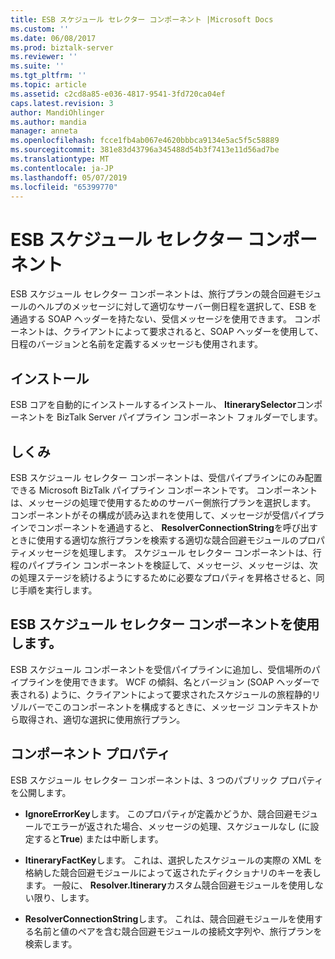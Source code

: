 ```yaml
---
title: ESB スケジュール セレクター コンポーネント |Microsoft Docs
ms.custom: ''
ms.date: 06/08/2017
ms.prod: biztalk-server
ms.reviewer: ''
ms.suite: ''
ms.tgt_pltfrm: ''
ms.topic: article
ms.assetid: c2cd8a85-e036-4817-9541-3fd720ca04ef
caps.latest.revision: 3
author: MandiOhlinger
ms.author: mandia
manager: anneta
ms.openlocfilehash: fcce1fb4ab067e4620bbbca9134e5ac5f5c58889
ms.sourcegitcommit: 381e83d43796a345488d54b3f7413e11d56ad7be
ms.translationtype: MT
ms.contentlocale: ja-JP
ms.lasthandoff: 05/07/2019
ms.locfileid: "65399770"
---
```

# <a name="the-esb-itinerary-selector-component"></a>ESB スケジュール セレクター コンポーネント
ESB スケジュール セレクター コンポーネントは、旅行プランの競合回避モジュールのヘルプのメッセージに対して適切なサーバー側日程を選択して、ESB を通過する SOAP ヘッダーを持たない、受信メッセージを使用できます。 コンポーネントは、クライアントによって要求されると、SOAP ヘッダーを使用して、日程のバージョンと名前を定義するメッセージも使用されます。  
  
## <a name="installation"></a>インストール  
 ESB コアを自動的にインストールするインストール、 **ItinerarySelector**コンポーネントを BizTalk Server パイプライン コンポーネント フォルダーでします。  
  
## <a name="how-it-works"></a>しくみ  
 ESB スケジュール セレクター コンポーネントは、受信パイプラインにのみ配置できる Microsoft BizTalk パイプライン コンポーネントです。 コンポーネントは、メッセージの処理で使用するためのサーバー側旅行プランを選択します。 コンポーネントがその構成が読み込まれを使用して、メッセージが受信パイプラインでコンポーネントを通過すると、 **ResolverConnectionString**を呼び出すときに使用する適切な旅行プランを検索する適切な競合回避モジュールのプロパティメッセージを処理します。 スケジュール セレクター コンポーネントは、行程のパイプライン コンポーネントを検証して、メッセージ、メッセージは、次の処理ステージを続けるようにするために必要なプロパティを昇格させると、同じ手順を実行します。  
  
## <a name="using-the-esb-itinerary-selector-component"></a>ESB スケジュール セレクター コンポーネントを使用します。  
 ESB スケジュール コンポーネントを受信パイプラインに追加し、受信場所のパイプラインを使用できます。 WCF の傾斜、名とバージョン (SOAP ヘッダーで表される) ように、クライアントによって要求されたスケジュールの旅程静的リゾルバーでこのコンポーネントを構成するときに、メッセージ コンテキストから取得され、適切な選択に使用旅行プラン。  
  
## <a name="component-properties"></a>コンポーネント プロパティ  
 ESB スケジュール セレクター コンポーネントは、3 つのパブリック プロパティを公開します。  
  
-   **IgnoreErrorKey**します。 このプロパティが定義かどうか、競合回避モジュールでエラーが返された場合、メッセージの処理、スケジュールなし (に設定すると**True**) または中断します。  
  
-   **ItineraryFactKey**します。 これは、選択したスケジュールの実際の XML を格納した競合回避モジュールによって返されたディクショナリのキーを表します。 一般に、 **Resolver.Itinerary**カスタム競合回避モジュールを使用しない限り、します。  
  
-   **ResolverConnectionString**します。 これは、競合回避モジュールを使用する名前と値のペアを含む競合回避モジュールの接続文字列や、旅行プランを検索します。